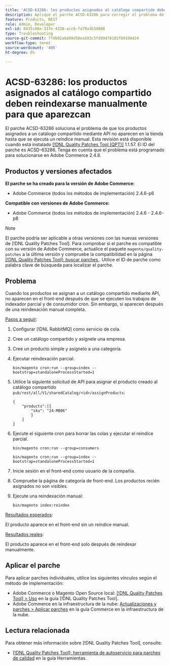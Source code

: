 ```yaml
---
title: 'ACSD-63286: los productos asignados al catálogo compartido deben reindexarse manualmente para que aparezcan'
description: Aplique el parche ACSD-63286 para corregir el problema de Adobe Commerce en el que los productos asignados a un catálogo compartido mediante API no aparecen en la tienda hasta que se ejecute un reíndice manual.
feature: Products, REST
role: Admin, Developer
exl-id: 0435c06e-337e-4320-acc6-fa79a3b34008
type: Troubleshooting
source-git-commit: 7fdb02a6d89d50ea593c5fd99d78101f89198424
workflow-type: tm+mt
source-wordcount: '405'
ht-degree: 0%

---
```


# ACSD-63286: los productos asignados al catálogo compartido deben reindexarse manualmente para que aparezcan

El parche ACSD-63286 soluciona el problema de que los productos asignados a un catálogo compartido mediante API no aparecen en la tienda hasta que se ejecuta un reíndice manual. Esta revisión está disponible cuando está instalado [[!DNL Quality Patches Tool (QPT)]](/help/tools/quality-patches-tool/quality-patches-tool-to-self-serve-quality-patches.md) 1.1.57. El ID del parche es ACSD-63286. Tenga en cuenta que el problema está programado para solucionarse en Adobe Commerce 2.4.8.

## Productos y versiones afectados

**El parche se ha creado para la versión de Adobe Commerce:**

* Adobe Commerce (todos los métodos de implementación) 2.4.6-p6

**Compatible con versiones de Adobe Commerce:**

* Adobe Commerce (todos los métodos de implementación) 2.4.6 - 2.4.6-p8

>[!NOTE]
>
>El parche podría ser aplicable a otras versiones con las nuevas versiones de [!DNL Quality Patches Tool]. Para comprobar si el parche es compatible con su versión de Adobe Commerce, actualice el paquete `magento/quality-patches` a la última versión y compruebe la compatibilidad en la página [[!DNL Quality Patches Tool]: buscar parches &#x200B;](https://experienceleague.adobe.com/tools/commerce-quality-patches/index.html?lang=es). Utilice el ID de parche como palabra clave de búsqueda para localizar el parche.

## Problema

Cuando los productos se asignan a un catálogo compartido mediante API, no aparecen en el front-end después de que se ejecuten los trabajos de indexador parcial y de consumidor cron. Sin embargo, sí aparecen después de una reindexación manual completa.

<u>Pasos a seguir</u>:

1. Configurar [!DNL RabbitMQ] como servicio de cola.
1. Cree un catálogo compartido y asígnele una empresa.
1. Cree un producto simple y asígnelo a una categoría.
1. Ejecutar reindexación parcial.

   ```
   bin/magento cron:run --group=index --bootstrap=standaloneProcessStarted=1
   ```

1. Utilice la siguiente solicitud de API para asignar el producto creado al catálogo compartido `pub/rest/all/V1/sharedCatalog/<id>/assignProducts`:

   ```
   {
       "products":[{
           "sku": "24-MB06"
           }
       ]
   }
   ```

1. Ejecute el siguiente cron para borrar las colas y ejecutar el reíndice parcial.

   ```
   bin/magento cron:run --group=consumers
   ```

   ```
   bin/magento cron:run --group=index --bootstrap=standaloneProcessStarted=1
   ```

1. Inicie sesión en el front-end como usuario de la compañía.
1. Compruebe la página de categoría de front-end. Los productos recién asignados no son visibles.
1. Ejecute una reindexación manual:

   ```
   bin/magento index:reindex
   ```

<u>Resultados esperados</u>:

El producto aparece en el front-end sin un reíndice manual.

<u>Resultados reales</u>:

El producto aparece en el front-end solo después de reindexar manualmente.

## Aplicar el parche

Para aplicar parches individuales, utilice los siguientes vínculos según el método de implementación:

* Adobe Commerce o Magento Open Source local: [[!DNL Quality Patches Tool] > Uso](/help/tools/quality-patches-tool/usage.md) en la guía [!DNL Quality Patches Tool].
* Adobe Commerce en la infraestructura de la nube: [Actualizaciones y parches > Aplicar parches](https://experienceleague.adobe.com/docs/commerce-cloud-service/user-guide/develop/upgrade/apply-patches.html?lang=es) en la guía Commerce en la infraestructura de la nube.


## Lectura relacionada

Para obtener más información sobre [!DNL Quality Patches Tool], consulte:

* [[!DNL Quality Patches Tool]: herramienta de autoservicio para parches de calidad](/help/tools/quality-patches-tool/quality-patches-tool-to-self-serve-quality-patches.md) en la guía Herramientas.

